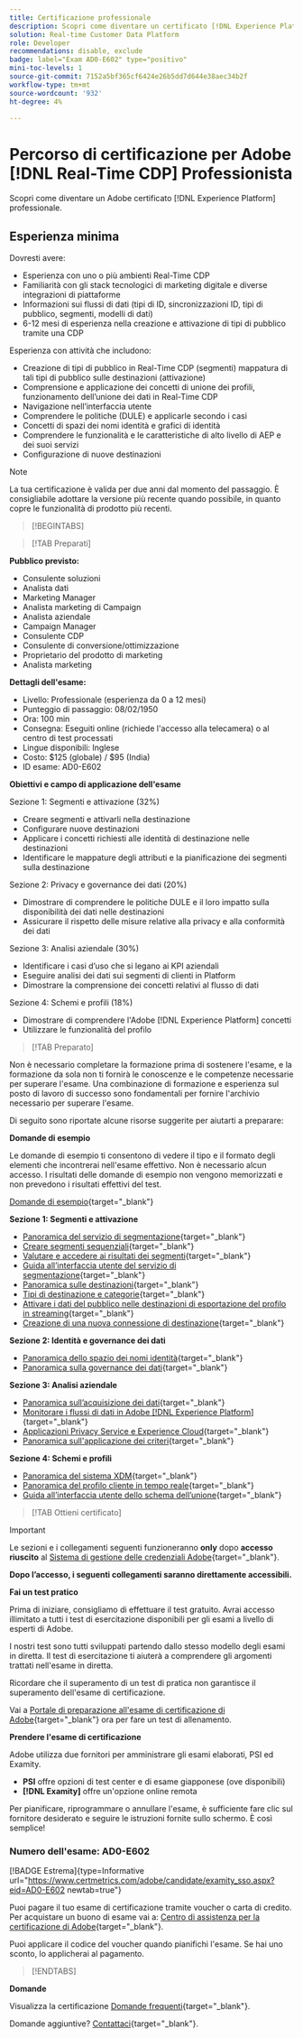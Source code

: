 ```yaml
---
title: Certificazione professionale
description: Scopri come diventare un certificato [!DNL Experience Platform] Ingresso professionale [!DNL Real-Time Customer Data Platform]
solution: Real-time Customer Data Platform
role: Developer
recommendations: disable, exclude
badge: label="Exam AD0-E602" type="positivo"
mini-toc-levels: 1
source-git-commit: 7152a5bf365cf6424e26b5dd7d644e38aec34b2f
workflow-type: tm+mt
source-wordcount: '932'
ht-degree: 4%

---
```


# Percorso di certificazione per Adobe [!DNL Real-Time CDP] Professionista

Scopri come diventare un Adobe certificato [!DNL Experience Platform] professionale.

## Esperienza minima

Dovresti avere:

* Esperienza con uno o più ambienti Real-Time CDP
* Familiarità con gli stack tecnologici di marketing digitale e diverse integrazioni di piattaforme
* Informazioni sui flussi di dati (tipi di ID, sincronizzazioni ID, tipi di pubblico, segmenti, modelli di dati)
* 6-12 mesi di esperienza nella creazione e attivazione di tipi di pubblico tramite una CDP

Esperienza con attività che includono:

* Creazione di tipi di pubblico in Real-Time CDP (segmenti) mappatura di tali tipi di pubblico sulle destinazioni (attivazione)
* Comprensione e applicazione dei concetti di unione dei profili, funzionamento dell’unione dei dati in Real-Time CDP
* Navigazione nell’interfaccia utente
* Comprendere le politiche (DULE) e applicarle secondo i casi
* Concetti di spazi dei nomi identità e grafici di identità
* Comprendere le funzionalità e le caratteristiche di alto livello di AEP e dei suoi servizi
* Configurazione di nuove destinazioni

>[!NOTE]
>
>La tua certificazione è valida per due anni dal momento del passaggio. È consigliabile adottare la versione più recente quando possibile, in quanto copre le funzionalità di prodotto più recenti.

>[!BEGINTABS]

>[!TAB Preparati]

**Pubblico previsto:**

* Consulente soluzioni
* Analista dati
* Marketing Manager
* Analista marketing di Campaign
* Analista aziendale
* Campaign Manager
* Consulente CDP
* Consulente di conversione/ottimizzazione
* Proprietario del prodotto di marketing
* Analista marketing

**Dettagli dell&#39;esame:**

* Livello: Professionale (esperienza da 0 a 12 mesi)
* Punteggio di passaggio: 08/02/1950
* Ora: 100 min
* Consegna: Eseguiti online (richiede l&#39;accesso alla telecamera) o al centro di test processati
* Lingue disponibili: Inglese
* Costo: $125 (globale) / $95 (India)
* ID esame: AD0-E602

**Obiettivi e campo di applicazione dell&#39;esame**

Sezione 1: Segmenti e attivazione (32%)

* Creare segmenti e attivarli nella destinazione
* Configurare nuove destinazioni
* Applicare i concetti richiesti alle identità di destinazione nelle destinazioni
* Identificare le mappature degli attributi e la pianificazione dei segmenti sulla destinazione

Sezione 2: Privacy e governance dei dati (20%)

* Dimostrare di comprendere le politiche DULE e il loro impatto sulla disponibilità dei dati nelle destinazioni
* Assicurare il rispetto delle misure relative alla privacy e alla conformità dei dati

Sezione 3: Analisi aziendale (30%)

* Identificare i casi d’uso che si legano ai KPI aziendali
* Eseguire analisi dei dati sui segmenti di clienti in Platform
* Dimostrare la comprensione dei concetti relativi al flusso di dati

Sezione 4: Schemi e profili (18%)

* Dimostrare di comprendere l&#39;Adobe [!DNL Experience Platform] concetti
* Utilizzare le funzionalità del profilo

>[!TAB Preparato]

Non è necessario completare la formazione prima di sostenere l&#39;esame, e la formazione da sola non ti fornirà le conoscenze e le competenze necessarie per superare l&#39;esame. Una combinazione di formazione e esperienza sul posto di lavoro di successo sono fondamentali per fornire l&#39;archivio necessario per superare l&#39;esame.

Di seguito sono riportate alcune risorse suggerite per aiutarti a preparare:

**Domande di esempio**

Le domande di esempio ti consentono di vedere il tipo e il formato degli elementi che incontrerai nell&#39;esame effettivo. Non è necessario alcun accesso. I risultati delle domande di esempio non vengono memorizzati e non prevedono i risultati effettivi del test.

[Domande di esempio](https://scorpion.caveon.com/launchpad/ad3-e602-adobe-real-time-cdp-business-practitioner-professional-sample-questions){target="_blank"}

**Sezione 1: Segmenti e attivazione**

* [Panoramica del servizio di segmentazione](https://experienceleague.adobe.com/docs/experience-platform/segmentation/home.html?lang=en){target="_blank"}
* [Creare segmenti sequenziali](https://experienceleague.adobe.com/docs/platform-learn/tutorials/segments/create-sequential-segments.html?lang=en){target="_blank"}
* [Valutare e accedere ai risultati dei segmenti](https://experienceleague.adobe.com/docs/experience-platform/segmentation/tutorials/evaluate-a-segment.html?lang=en){target="_blank"}
* [Guida all’interfaccia utente del servizio di segmentazione](https://experienceleague.adobe.com/docs/experience-platform/segmentation/ui/overview.html?lang=en#scheduled-segmentation){target="_blank"}
* [Panoramica sulle destinazioni](https://experienceleague.adobe.com/docs/experience-platform/destinations/home.html?lang=en){target="_blank"}
* [Tipi di destinazione e categorie](https://experienceleague.adobe.com/docs/experience-platform/destinations/destination-types.html?lang=en){target="_blank"}
* [Attivare i dati del pubblico nelle destinazioni di esportazione del profilo in streaming](https://experienceleague.adobe.com/docs/experience-platform/destinations/ui/activate/activate-streaming-profile-destinations.html?lang=en){target="_blank"}
* [Creazione di una nuova connessione di destinazione](https://experienceleague.adobe.com/docs/experience-platform/destinations/ui/connect-destination.html?lang=en){target="_blank"}

**Sezione 2: Identità e governance dei dati**

* [Panoramica dello spazio dei nomi identità](https://experienceleague.adobe.com/docs/experience-platform/identity/namespaces.html?lang=it){target="_blank"}
* [Panoramica sulla governance dei dati](https://experienceleague.adobe.com/docs/experience-platform/data-governance/home.html?lang=it){target="_blank"}

**Sezione 3: Analisi aziendale**

* [Panoramica sull’acquisizione dei dati](https://experienceleague.adobe.com/docs/experience-platform/ingestion/home.html?lang=it){target="_blank"}
* [Monitorare i flussi di dati in Adobe [!DNL Experience Platform]](https://experienceleague.adobe.com/docs/platform-learn/tutorials/monitoring/data-monitoring.html?lang=en){target="_blank"}
* [Applicazioni Privacy Service e Experience Cloud](https://experienceleague.adobe.com/docs/experience-platform/privacy/experience-cloud-apps.html?lang=en){target="_blank"}
* [Panoramica sull&#39;applicazione dei criteri](https://experienceleague.adobe.com/docs/experience-platform/data-governance/enforcement/overview.html?lang=en){target="_blank"}

**Sezione 4: Schemi e profili**

* [Panoramica del sistema XDM](https://experienceleague.adobe.com/docs/experience-platform/xdm/home.html?lang=it){target="_blank"}
* [Panoramica del profilo cliente in tempo reale](https://experienceleague.adobe.com/docs/experience-platform/rtcdp/profile/profile-overview.html?lang=en){target="_blank"}
* [Guida all’interfaccia utente dello schema dell’unione](https://experienceleague.adobe.com/docs/experience-platform/profile/union-schemas/union-schema.html?lang=it){target="_blank"}

>[!TAB Ottieni certificato]

>[!IMPORTANT]
>
>Le sezioni e i collegamenti seguenti funzioneranno **only**  dopo **accesso riuscito** al [Sistema di gestione delle credenziali Adobe](http://www.certmetrics.com/adobe){target="_blank"}.

**Dopo l’accesso, i seguenti collegamenti saranno direttamente accessibili.**

**Fai un test pratico**

Prima di iniziare, consigliamo di effettuare il test gratuito. Avrai accesso illimitato a tutti i test di esercitazione disponibili per gli esami a livello di esperti di Adobe.

I nostri test sono tutti sviluppati partendo dallo stesso modello degli esami in diretta. Il test di esercitazione ti aiuterà a comprendere gli argomenti trattati nell&#39;esame in diretta.

Ricordare che il superamento di un test di pratica non garantisce il superamento dell&#39;esame di certificazione.

Vai a [Portale di preparazione all&#39;esame di certificazione di Adobe](https://www.certmetrics.com/adobe/candidate/gmetrix_sso.aspx){target="_blank"} ora per fare un test di allenamento.

**Prendere l&#39;esame di certificazione**

Adobe utilizza due fornitori per amministrare gli esami elaborati, PSI ed Examity.

* **PSI** offre opzioni di test center e di esame giapponese (ove disponibili)
* **[!DNL Examity]** offre un&#39;opzione online remota

Per pianificare, riprogrammare o annullare l&#39;esame, è sufficiente fare clic sul fornitore desiderato e seguire le istruzioni fornite sullo schermo. È così semplice!

### Numero dell&#39;esame: AD0-E602

[!BADGE Estrema]{type=Informative url="https://www.certmetrics.com/adobe/candidate/examity_sso.aspx?eid=AD0-E602 newtab=true"}

Puoi pagare il tuo esame di certificazione tramite voucher o carta di credito. Per acquistare un buono di esame vai a: [Centro di assistenza per la certificazione di Adobe](https://market.xvoucher.com/adobe/global){target="_blank"}.

Puoi applicare il codice del voucher quando pianifichi l&#39;esame. Se hai uno sconto, lo applicherai al pagamento.

>[!ENDTABS]

**Domande**

Visualizza la certificazione [Domande frequenti](https://experienceleague.adobe.com/docs/certification/certification/faq.html?lang=en){target="_blank"}.

Domande aggiuntive? [Contattaci](mailto:certif@adobe.com){target="_blank"}.
